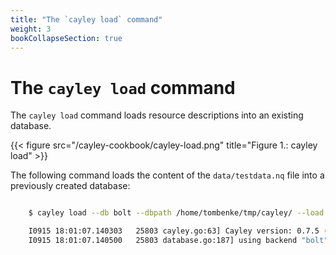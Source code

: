 ```yaml
---
title: "The `cayley load` command"
weight: 3
bookCollapseSection: true
---
```


# The `cayley load` command

The `cayley load` command loads resource descriptions into an existing database.

{{< figure src="/cayley-cookbook/cayley-load.png" title="Figure 1.: cayley load" >}}

The following command loads the content of the `data/testdata.nq` file into a previously created database:

```bash

    $ cayley load --db bolt --dbpath /home/tombenke/tmp/cayley/ --load data/testdata.nq 

    I0915 18:01:07.140303   25803 cayley.go:63] Cayley version: 0.7.5 (cf576babb7db)
    I0915 18:01:07.140500   25803 database.go:187] using backend "bolt" (/home/tombenke/tmp/cayley/)

```

